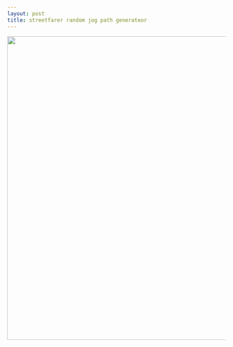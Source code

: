 ```yaml
---
layout: post
title: streetfarer random jog path generateor    
---
```


<a href="http://streetfarer.heroku.com/">
<img src="{{ site.baseurl }}/img/streetfarer/street.png" width="700"></a>
